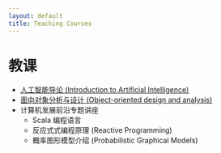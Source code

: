```yaml
---
layout: default
title: Teaching Courses
---
```


# 教课

 - [人工智能导论 (Introduction to Artificial Intelligence)](AI)
 - [面向对象分析与设计 (Object-oriented design and analysis)](OO)
 - 计算机发展前沿专题讲座
    - Scala 编程语言
    - 反应式式编程原理 (Reactive Programming)
    - 概率图形模型介绍 (Probabilistic Graphical Models)
 